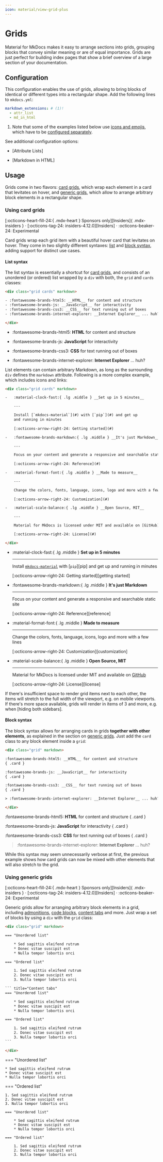 ```yaml
---
icon: material/view-grid-plus
---
```


# Grids

Material for MkDocs makes it easy to arrange sections into grids, grouping
blocks that convey similar meaning or are of equal importance. Grids are just
perfect for building index pages that show a brief overview of a large section
of your documentation.

## Configuration

This configuration enables the use of grids, allowing to bring blocks of
identical or different types into a rectangular shape. Add the following lines
to `mkdocs.yml`:

``` yaml
markdown_extensions: # (1)!
  - attr_list
  - md_in_html
```

1.  Note that some of the examples listed below use [icons and emojis], which
    have to be [configured separately].

See additional configuration options:

- [Attribute Lists]
- [Markdown in HTML]

  [icons and emojis]: icons-emojis.md
  [configured separately]: icons-emojis.md#configuration

## Usage

Grids come in two flavors: [card grids], which wrap each element in a card that
levitates on hover, and [generic grids], which allow to arrange arbitrary block
elements in a rectangular shape.

  [card grids]: #using-card-grids
  [generic grids]: #using-generic-grids

### Using card grids

[:octicons-heart-fill-24:{ .mdx-heart } Sponsors only][Insiders]{ .mdx-insiders } ·
[:octicons-tag-24: insiders-4.12.0][Insiders] ·
:octicons-beaker-24: Experimental

Card grids wrap each grid item with a beautiful hover card that levitates on
hover. They come in two slightly different syntaxes: [list] and [block syntax],
adding support for distinct use cases.

  [list]: #list-syntax
  [block syntax]: #block-syntax

#### List syntax

The list syntax is essentially a shortcut for [card grids], and consists of an
unordered (or ordered) list wrapped by a `div` with both, the `grid` and `cards`
classes:

``` html title="Card grid"
<div class="grid cards" markdown>

- :fontawesome-brands-html5: __HTML__ for content and structure
- :fontawesome-brands-js: __JavaScript__ for interactivity
- :fontawesome-brands-css3: __CSS__ for text running out of boxes
- :fontawesome-brands-internet-explorer: __Internet Explorer__ ... huh?

</div>
```

<div class="result" markdown>
  <div class="grid cards" markdown>

- :fontawesome-brands-html5: __HTML__ for content and structure
- :fontawesome-brands-js: __JavaScript__ for interactivity
- :fontawesome-brands-css3: __CSS__ for text running out of boxes
- :fontawesome-brands-internet-explorer: __Internet Explorer__ ... huh?

  </div>
</div>

List elements can contain arbitrary Markdown, as long as the surrounding `div`
defines the `markdown` attribute. Following is a more complex example, which
includes icons and links:

``` html title="Card grid, complex example"
<div class="grid cards" markdown>

-   :material-clock-fast:{ .lg .middle } __Set up in 5 minutes__

    ---

    Install [`mkdocs-material`](#) with [`pip`](#) and get up
    and running in minutes
    
    [:octicons-arrow-right-24: Getting started](#)

-   :fontawesome-brands-markdown:{ .lg .middle } __It's just Markdown__

    ---

    Focus on your content and generate a responsive and searchable static site
    
    [:octicons-arrow-right-24: Reference](#)

-   :material-format-font:{ .lg .middle } __Made to measure__

    ---

    Change the colors, fonts, language, icons, logo and more with a few lines
    
    [:octicons-arrow-right-24: Customization](#)

-   :material-scale-balance:{ .lg .middle } __Open Source, MIT__

    ---

    Material for MkDocs is licensed under MIT and available on [GitHub]

    [:octicons-arrow-right-24: License](#)

</div>
```

<div class="result" markdown>
  <div class="grid cards" markdown>

-   :material-clock-fast:{ .lg .middle } __Set up in 5 minutes__

    ---

    Install [`mkdocs-material`][mkdocs-material] with [`pip`][pip] and get up
    and running in minutes
    
    [:octicons-arrow-right-24: Getting started][getting started]

-   :fontawesome-brands-markdown:{ .lg .middle } __It's just Markdown__

    ---

    Focus on your content and generate a responsive and searchable static site
    
    [:octicons-arrow-right-24: Reference][reference]

-   :material-format-font:{ .lg .middle } __Made to measure__

    ---

    Change the colors, fonts, language, icons, logo and more with a few lines
    
    [:octicons-arrow-right-24: Customization][customization]

-   :material-scale-balance:{ .lg .middle } __Open Source, MIT__

    ---

    Material for MkDocs is licensed under MIT and available on [GitHub]

    [:octicons-arrow-right-24: License][license]

  </div>
</div>

If there's insufficient space to render grid items next to each other, the items
will stretch to the full width of the viewport, e.g. on mobile viewports. If
there's more space available, grids will render in items of 3 and more, e.g.
when [hiding both sidebars].

  [mkdocs-material]: https://pypistats.org/packages/mkdocs-material
  [GitHub]: https://github.com/squidfunk/mkdocs-material


#### Block syntax

The block syntax allows for arranging cards in grids __together with other
elements__, as explained in the section on [generic grids]. Just add the `card`
class to any block element inside a `grid`:

``` html title="Card grid, blocks"
<div class="grid" markdown>

:fontawesome-brands-html5: __HTML__ for content and structure
{ .card }

:fontawesome-brands-js: __JavaScript__ for interactivity
{ .card }

:fontawesome-brands-css3: __CSS__ for text running out of boxes
{ .card }

> :fontawesome-brands-internet-explorer: __Internet Explorer__ ... huh?

</div>
```

<div class="result" markdown>
  <div class="grid" markdown>

:fontawesome-brands-html5: __HTML__ for content and structure
{ .card }

:fontawesome-brands-js: __JavaScript__ for interactivity
{ .card }

:fontawesome-brands-css3: __CSS__ for text running out of boxes
{ .card }

> :fontawesome-brands-internet-explorer: __Internet Explorer__ ... huh?

  </div>
</div>

While this syntax may seem unnecessarily verbose at first, the previous example
shows how card grids can now be mixed with other elements that will also stretch
to the grid.

### Using generic grids

[:octicons-heart-fill-24:{ .mdx-heart } Sponsors only][Insiders]{ .mdx-insiders } ·
[:octicons-tag-24: insiders-4.12.0][Insiders] ·
:octicons-beaker-24: Experimental

Generic grids allow for arranging arbitrary block elements in a grid, including
[admonitions], [code blocks], [content tabs] and more. Just wrap a set of blocks
by using a `div` with the `grid` class:

```` html title="Generic grid"
<div class="grid" markdown>

=== "Unordered list"

    * Sed sagittis eleifend rutrum
    * Donec vitae suscipit est
    * Nulla tempor lobortis orci

=== "Ordered list"

    1. Sed sagittis eleifend rutrum
    2. Donec vitae suscipit est
    3. Nulla tempor lobortis orci

``` title="Content tabs"
=== "Unordered list"

    * Sed sagittis eleifend rutrum
    * Donec vitae suscipit est
    * Nulla tempor lobortis orci

=== "Ordered list"

    1. Sed sagittis eleifend rutrum
    2. Donec vitae suscipit est
    3. Nulla tempor lobortis orci
```

</div>
````

<div class="result" markdown>
  <div class="grid" markdown>

=== "Unordered list"

    * Sed sagittis eleifend rutrum
    * Donec vitae suscipit est
    * Nulla tempor lobortis orci

=== "Ordered list"

    1. Sed sagittis eleifend rutrum
    2. Donec vitae suscipit est
    3. Nulla tempor lobortis orci

``` title="Content tabs"
=== "Unordered list"

    * Sed sagittis eleifend rutrum
    * Donec vitae suscipit est
    * Nulla tempor lobortis orci

=== "Ordered list"

    1. Sed sagittis eleifend rutrum
    2. Donec vitae suscipit est
    3. Nulla tempor lobortis orci
```

  </div>
</div>

  [admonitions]: admonitions.md
  [code blocks]: code-blocks.md
  [content tabs]: content-tabs.md

